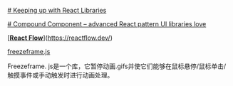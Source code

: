 
[# Keeping up with React Libraries](https://maxrozen.com/keeping-up-with-react-libraries)

[# Compound Component – advanced React pattern UI libraries love](https://isamatov.com/compound-components-react/)

[[**React Flow**](https://reactflow.dev/)](https://reactflow.dev/)

[freezeframe.js](https://github.com/ctrl-freaks/freezeframe.js)

Freezeframe. js是一个库，它暂停动画.gifs并使它们能够在鼠标悬停/鼠标单击/触摸事件或手动触发时进行动画处理。